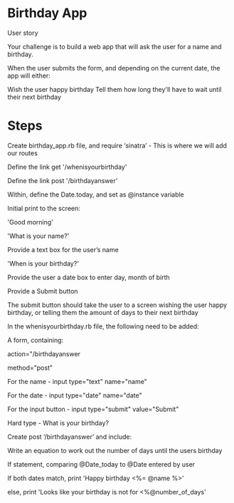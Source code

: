 # Birthday App
 
User story
 
Your challenge is to build a web app that will ask the user for a name and birthday.
 
When the user submits the form, and depending on the current date, the app will either:
 
Wish the user happy birthday
Tell them how long they'll have to wait until their next birthday
 
# Steps
 
Create birthday_app.rb file, and require ‘sinatra’ - This is where we will add our routes<p>
Define the link get '/whenisyourbirthday'<p>
Define the link post '/birthdayanswer’<p>
Within, define the Date.today, and set as @instance variable
 
Initial print to the screen:<p>
'Good morning'<p>
'What is your name?'<p>
Provide a text box for the user’s name<p>
'When is your birthday?'<p>
Provide the user a date box to enter day, month of birth<p>
Provide a Submit button<p>
The submit button should take the user to a screen wishing the user happy birthday, or telling them the amount of days to their next birthday<p>
In the whenisyourbirthday.rb file, the following need to be added:<p>
A form, containing:<p>
action="/birthdayanswer<p>
method="post"<p>
For the name - input type="text" name="name"<p>
For the date - input type="date" name="date"<p>
For the input button - input type="submit" value="Submit"<p>
Hard type - What is your birthday?<p>
Create post ‘/birthdayanswer’ and include:<p>
Write an equation to work out the number of days until the users birthday<p>
If statement, comparing @Date_today to @Date entered by user<p>
If both dates match, print 'Happy birthday <%= @name %>'<p>
else, print 'Looks like your birthday is not for <%@number_of_days'<p>